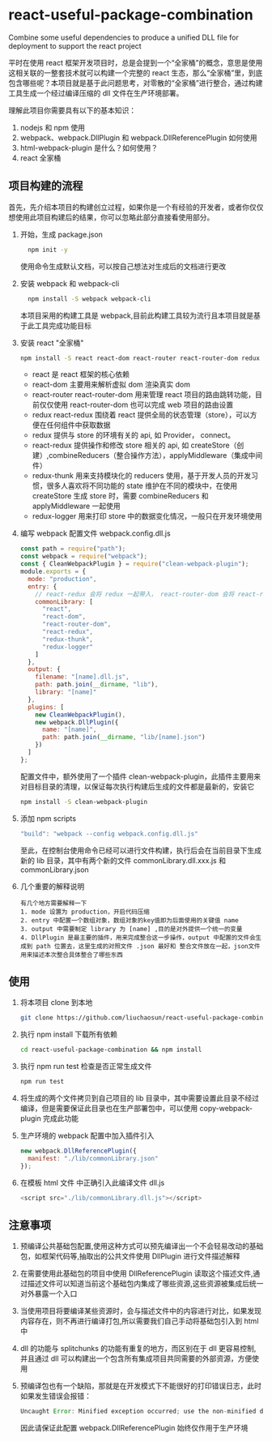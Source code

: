 # react-useful-package-combination

Combine some useful dependencies to produce a unified DLL file for deployment to support the react project

平时在使用 react 框架开发项目时，总是会提到一个“全家桶”的概念，意思是使用这相关联的一整套技术就可以构建一个完整的 react 生态，那么“全家桶”里，到底包含哪些呢？本项目就是基于此问题思考，对零散的“全家桶”进行整合，通过构建工具生成一个经过编译压缩的 dll 文件在生产环境部署。

理解此项目你需要具有以下的基本知识：

1. nodejs 和 npm 使用
1. webpack、webpack.DllPlugin 和 webpack.DllReferencePlugin 如何使用
1. html-webpack-plugin 是什么？如何使用？
1. react 全家桶

## 项目构建的流程

首先，先介绍本项目的构建创立过程，如果你是一个有经验的开发者，或者你仅仅想使用此项目构建后的结果，你可以忽略此部分直接看使用部分。

1. 开始，生成 package.json

   ```bash
     npm init -y
   ```

   使用命令生成默认文档，可以按自己想法对生成后的文档进行更改

1. 安装 webpack 和 webpack-cli

   ```bash
     npm install -S webpack webpack-cli
   ```

   本项目采用的构建工具是 webpack,目前此构建工具较为流行且本项目就是基于此工具完成功能目标

1. 安装 react "全家桶"

   ```bash
   npm install -S react react-dom react-router react-router-dom redux react-redux redux-thunk redux-logger
   ```

   - react 是 react 框架的核心依赖
   - react-dom 主要用来解析虚拟 dom 渲染真实 dom
   - react-router react-router-dom 用来管理 react 项目的路由跳转功能，目前仅仅使用 react-router-dom 也可以完成 web 项目的路由设置
   - redux react-redux 围绕着 react 提供全局的状态管理（store），可以方便在任何组件中获取数据
   - redux 提供与 store 的环境有关的 api, 如 Provider， connect。
   - react-redux 提供操作和修改 store 相关的 api, 如 createStore（创建）,combineReducers（整合操作方法），applyMiddleware（集成中间件）
   - redux-thunk 用来支持模块化的 reducers 使用，基于开发人员的开发习惯，很多人喜欢将不同功能的 state 维护在不同的模块中，在使用 createStore 生成 store 时，需要 combineReducers 和 applyMiddleware 一起使用
   - redux-logger 用来打印 store 中的数据变化情况，一般只在开发环境使用

1. 编写 webpack 配置文件 webpack.config.dll.js

   ```javascript
   const path = require("path");
   const webpack = require("webpack");
   const { CleanWebpackPlugin } = require("clean-webpack-plugin");
   module.exports = {
     mode: "production",
     entry: {
       // react-redux 会将 redux 一起带入， react-router-dom 会将 react-router 一起带入
       commonLibrary: [
         "react",
         "react-dom",
         "react-router-dom",
         "react-redux",
         "redux-thunk",
         "redux-logger"
       ]
     },
     output: {
       filename: "[name].dll.js",
       path: path.join(__dirname, "lib"),
       library: "[name]"
     },
     plugins: [
       new CleanWebpackPlugin(),
       new webpack.DllPlugin({
         name: "[name]",
         path: path.join(__dirname, "lib/[name].json")
       })
     ]
   };
   ```

   配置文件中，额外使用了一个插件 clean-webpack-plugin，此插件主要用来对目标目录的清理，以保证每次执行构建后生成的文件都是最新的，安装它

   ```bash
   npm install -S clean-webpack-plugin
   ```

1. 添加 npm scripts

   ```javascript
   "build": "webpack --config webpack.config.dll.js"
   ```

   至此，在控制台使用命令已经可以进行文件构建，执行后会在当前目录下生成新的 lib 目录，其中有两个新的文件 commonLibrary.dll.xxx.js 和 commonLibrary.json

1. 几个重要的解释说明

   ```text
   有几个地方需要解释一下
   1. mode 设置为 production，开启代码压缩
   2. entry 中配置一个数组对象，数组对象的key值即为后面使用的关键值 name
   3. output 中需要制定 library 为 [name] ,目的是对外提供一个统一的变量
   4. DllPlugin 是最主要的插件，用来完成整合这一步操作，output 中配置的文件会生成到 path 位置去，这里生成的对照文件 .json 最好和 整合文件放在一起，json文件用来描述本次整合具体整合了哪些东西
   ```

## 使用

1. 将本项目 clone 到本地

   ```bash
   git clone https://github.com/liuchaosun/react-useful-package-combination.git
   ```

2. 执行 npm install 下载所有依赖

   ```bash
   cd react-useful-package-combination && npm install
   ```

3. 执行 npm run test 检查是否正常生成文件

   ```bash
   npm run test
   ```

4. 将生成的两个文件拷贝到自己项目的 lib 目录中，其中需要设置此目录不经过编译，但是需要保证此目录也在生产部署包中，可以使用 copy-webpack-plugin 完成此功能

5. 生产环境的 webpack 配置中加入插件引入

   ```javascript
   new webpack.DllReferencePlugin({
     manifest: "./lib/commonLibrary.json"
   });
   ```

6. 在模板 html 文件 中正确引入此编译文件 dll.js

   ```javascript
   <script src="./lib/commonLibrary.dll.js"></script>
   ```

## 注意事项

1. 预编译公共基础包配置,使用这种方式可以预先编译出一个不会轻易改动的基础包，如框架代码等,抽取出的公共文件使用 DllPlugin 进行文件描述解释

2. 在需要使用此基础包的项目中使用 DllReferencePlugin 读取这个描述文件,通过描述文件可以知道当前这个基础包内集成了哪些资源,这些资源被集成后统一对外暴露一个入口

3. 当使用项目将要编译某些资源时，会与描述文件中的内容进行对比，如果发现内容存在，则不再进行编译打包,所以需要我们自己手动将基础包引入到 html 中

4. dll 的功能与 splitchunks 的功能有重复的地方，而区别在于 dll 更容易控制,
   并且通过 dll 可以构建出一个包含所有集成项目共同需要的外部资源，方便使用

5. 预编译包也有一个缺陷，那就是在开发模式下不能很好的打印错误日志，此时如果发生错误会报错：

   ```javascript
   Uncaught Error: Minified exception occurred; use the non-minified dev environment for the full error message and additional helpful warnings.
   ```

   因此请保证此配置 webpack.DllReferencePlugin 始终仅作用于生产环境
